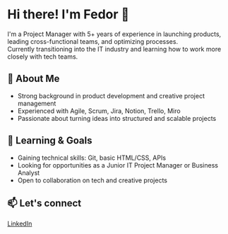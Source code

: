 # Hi there! I'm Fedor 👋

I'm a Project Manager with 5+ years of experience in launching products, leading cross-functional teams, and optimizing processes.  
Currently transitioning into the IT industry and learning how to work more closely with tech teams.

## 🚀 About Me
- Strong background in product development and creative project management  
- Experienced with Agile, Scrum, Jira, Notion, Trello, Miro  
- Passionate about turning ideas into structured and scalable projects

## 🧠 Learning & Goals
- Gaining technical skills: Git, basic HTML/CSS, APIs  
- Looking for opportunities as a Junior IT Project Manager or Business Analyst  
- Open to collaboration on tech and creative projects

## 📫 Let's connect
[LinkedIn](https://www.linkedin.com/in/fedorfadeev)
